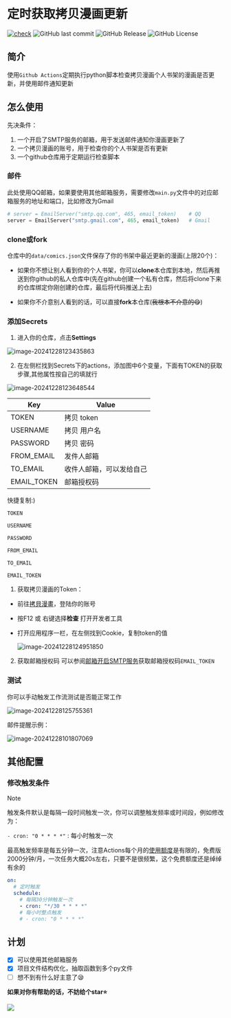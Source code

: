 # 定时获取拷贝漫画更新

[![check](https://github.com/caolib/check-manga-update/actions/workflows/check_update.yml/badge.svg)](https://github.com/caolib/check-manga-update/actions/workflows/check_update.yml)
![GitHub last commit](https://img.shields.io/github/last-commit/caolib/check-manga-update?logo=github)
![GitHub Release](https://img.shields.io/github/v/release/caolib/check-manga-update?link=https%3A%2F%2Fgithub.com%2Fcaolib%2Fcheck-manga-update%2Freleases)
![GitHub License](https://img.shields.io/github/license/caolib/check-manga-update)

## 简介

使用`Github Actions`定期执行python脚本检查拷贝漫画个人书架的漫画是否更新，并使用邮件通知更新

## 怎么使用

先决条件：

1. 一个开启了SMTP服务的邮箱，用于发送邮件通知你漫画更新了
2. 一个拷贝漫画的账号，用于检查你的个人书架是否有更新
3. 一个github仓库用于定期运行检查脚本

### 邮件

此处使用QQ邮箱，如果要使用其他邮箱服务，需要修改`main.py`文件中的对应邮箱服务的地址和端口，比如修改为Gmail

```py
# server = EmailServer("smtp.qq.com", 465, email_token)    # QQ
server = EmailServer("smtp.gmail.com", 465, email_token)   # Gmail
```

### clone或fork

仓库中的`data/comics.json`文件保存了你的书架中最近更新的漫画(上限20个)：

- 如果你不想让别人看到你的个人书架，你可以**clone**本仓库到本地，然后再推送到你github的私人仓库中(先在github创建一个私有仓库，然后将clone下来的仓库绑定你刚创建的仓库，最后将代码推送上去)

- 如果你不介意别人看到的话，可以直接**fork**本仓库(~~我根本不介意的😋~~)

### 添加Secrets

1. 进入你的仓库，点击**Settings** 

![image-20241228123435863](https://s2.loli.net/2024/12/28/y2YDdAGHhiW3Bkg.png)

2. 在左侧栏找到Secrets下的actions，添加图中6个变量，下面有TOKEN的获取步骤,其他属性按自己的填就行

![image-20241228123648544](https://s2.loli.net/2024/12/28/CkFaXtLTQbRU5he.png)

| Key         | Value                    |
| ----------- | ------------------------ |
| TOKEN       | 拷贝 token               |
| USERNAME    | 拷贝 用户名              |
| PASSWORD    | 拷贝 密码                |
| FROM_EMAIL  | 发件人邮箱               |
| TO_EMAIL    | 收件人邮箱，可以发给自己 |
| EMAIL_TOKEN | 邮箱授权码               |

快捷复制:)

```txt
TOKEN
```

```txt
USERNAME
```

```txt
PASSWORD
```

```txt
FROM_EMAIL
```

```txt
TO_EMAIL
```

```txt
EMAIL_TOKEN
```

1. 获取拷贝漫画的Token：

- 前往[拷貝漫畫](https://www.mangacopy.com/)，登陆你的账号

- 按F12 或 右键选择**检查** 打开开发者工具

- 打开应用程序一栏，在左侧找到Cookie，复制token的值

  ![image-20241228124951850](https://s2.loli.net/2024/12/28/un3kYgVO5BENLvF.png)

2. 获取邮箱授权码
   可以参阅[邮箱开启SMTP服务](https://clb.pages.dev/2024/12/27/开启SMTP服务/)获取邮箱授权码`EMAIL_TOKEN`

### 测试

你可以手动触发工作流测试是否能正常工作

![image-20241228125755361](https://s2.loli.net/2024/12/28/gIL9aZP3bRcX6N2.png)

邮件提醒示例：

![image-20241228101807069](https://s2.loli.net/2024/12/28/QAyn9otF82c3zfO.png)

## 其他配置

### 修改触发条件

> [!NOTE] 
>
> 触发条件默认是每隔一段时间触发一次，你可以调整触发频率或时间段，例如修改为：
>
> `- cron: "0 * * * *"` : 每小时触发一次
>
> 最高触发频率是每五分钟一次，注意Actions每个月的[使用额度](https://docs.github.com/zh/billing/managing-billing-for-your-products/managing-billing-for-github-actions/about-billing-for-github-actions)是有限的，免费版2000分钟/月，一次任务大概20s左右，只要不是很频繁，这个免费额度还是绰绰有余的

```yml
on:
  # 定时触发
  schedule:
    # 每隔30分钟触发一次
    - cron: "*/30 * * * *"
    # 每小时整点触发
    # - cron: "0 * * * *"
```

## 计划

- [x] 可以使用其他邮箱服务
- [x] 项目文件结构优化，抽取函数到多个py文件
- [ ] 想不到有什么好主意了😪

**如果对你有帮助的话，不妨给个star⭐**

![](https://counter.seku.su/cmoe?name=check-manga-update&theme=r34)
